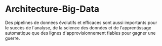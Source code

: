 # Architecture-Big-Data
Des pipelines de données évolutifs et efficaces sont aussi importants pour le succès de l'analyse, de la science des données et de l'apprentissage automatique que des lignes d'approvisionnement fiables pour gagner une guerre.
